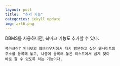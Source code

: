 ```yaml
---
layout: post
title:  "추가 기능"
categories: jekyll update
img: art6.png
---
```


DBMS를 사용하니깐, 북마크 기능도 추가할 수 있다.   
~~~~
북마크란? 인터넷의 웹브라우저에서 다시 방문하고 싶은 웹사이트의
주소를 등록해 놓고, 나중에 등록해 놓은 리스트에서 쉽게 찾아 
바로 갈 수 있도록 하는 기능이다.
~~~~

